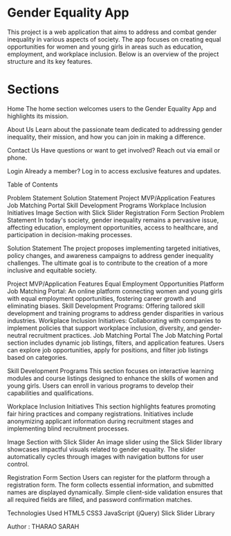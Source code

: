 # Gender Equality App
This project is a web application that aims to address and combat gender inequality in various aspects of society. The app focuses on creating equal opportunities for women and young girls in areas such as education, employment, and workplace inclusion. Below is an overview of the project structure and its key features.

# Sections
Home
The home section welcomes users to the Gender Equality App and highlights its mission.

About Us
Learn about the passionate team dedicated to addressing gender inequality, their mission, and how you can join in making a difference.

Contact Us
Have questions or want to get involved? Reach out via email or phone.

Login
Already a member? Log in to access exclusive features and updates.


Table of Contents

Problem Statement
Solution Statement
Project MVP/Application Features
Job Matching Portal
Skill Development Programs
Workplace Inclusion Initiatives
Image Section with Slick Slider
Registration Form Section
Problem Statement
In today's society, gender inequality remains a pervasive issue, affecting education, employment opportunities, access to healthcare, and participation in decision-making processes.

Solution Statement
The project proposes implementing targeted initiatives, policy changes, and awareness campaigns to address gender inequality challenges. The ultimate goal is to contribute to the creation of a more inclusive and equitable society.

Project MVP/Application Features
Equal Employment Opportunities Platform
Job Matching Portal: An online platform connecting women and young girls with equal employment opportunities, fostering career growth and eliminating biases.
Skill Development Programs: Offering tailored skill development and training programs to address gender disparities in various industries.
Workplace Inclusion Initiatives: Collaborating with companies to implement policies that support workplace inclusion, diversity, and gender-neutral recruitment practices.
Job Matching Portal
The Job Matching Portal section includes dynamic job listings, filters, and application features. Users can explore job opportunities, apply for positions, and filter job listings based on categories.

Skill Development Programs
This section focuses on interactive learning modules and course listings designed to enhance the skills of women and young girls. Users can enroll in various programs to develop their capabilities and qualifications.

Workplace Inclusion Initiatives
This section highlights features promoting fair hiring practices and company registrations. Initiatives include anonymizing applicant information during recruitment stages and implementing blind recruitment processes.

Image Section with Slick Slider
An image slider using the Slick Slider library showcases impactful visuals related to gender equality. The slider automatically cycles through images with navigation buttons for user control.

Registration Form Section
Users can register for the platform through a registration form. The form collects essential information, and submitted names are displayed dynamically. Simple client-side validation ensures that all required fields are filled, and password confirmation matches.

Technologies Used
HTML5
CSS3
JavaScript (jQuery)
Slick Slider Library

Author : THARAO SARAH